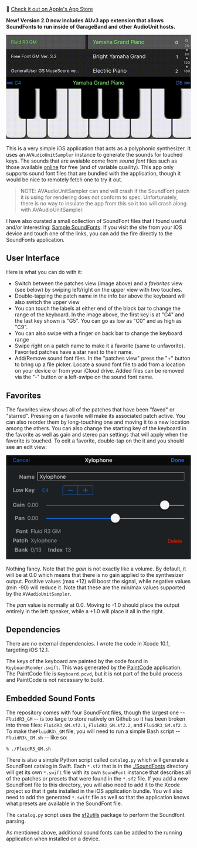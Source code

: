 🥳 [Check it out on Apple's App Store](https://apps.apple.com/us/app/soundfonts/id1453325077)

**New! Version 2.0 now includes AUv3 app extension that allows SoundFonts to run inside of GarageBand and other
AudioUnit hosts.**

![](https://github.com/bradhowes/SoundFonts/blob/master/image.gif?raw=true)

This is a very simple iOS application that acts as a polyphonic synthesizer. It uses an `AVAudioUnitSampler`
instance to generate the sounds for touched keys. The sounds that are avaiable come from _sound font_ files such
as those available [online](http://www.synthfont.com/links_to_soundfonts.html) for free (and of variable
quaility). This app only supports sound font files that are bundled with the application, though it would be
nice to remotely fetch one to try it out.

> NOTE: AVAudioUnitSampler can and will crash if the SoundFont patch it is using for rendering does not conform to spec. Unfortunately, 
> there is no way to insulate the app from this so it too will crash along with AVAudioUnitSampler.

I have also curated a small collection of SoundFont files that I found useful and/or interesting:
[Sample SoundFonts](https://keystrokecountdown.com/extras/SoundFonts/index.html). If you visit the site from your iOS device and touch
one of the links, you can add the fire directly to the SoundFonts application.

## User Interface

Here is what you can do with it:

* Switch between the patches view (image above) and a _favorites_ view (see below) by swiping left/right on the upper view with two touches.
* Double-tapping the patch name in the info bar above the keyboard will also switch the upper view
* You can touch the labels at either end of the black bar to change the range of the keyboard. In the image
  above, the first key is at "C4" and the last key shown is "G5". You can go as low as "C0" and as high as "C9".
* You can also swipe with a finger on back bar to change the keyboard range
* Swipe right on a patch name to make it a favorite (same to unfavorite). Favorited patches have a star next to
  their name.
* Add/Remove sound font files. In the "patches view" press the "+" button to bring up a file picker. Locate a sound font file
  to add from a location on your device or from your iCloud drive. Added files can be removed via the "-" button or a
  left-swipe on the sound font name.

## Favorites

The favorites view shows all of the patches that have been "faved" or "starred". Pressing on a favorite will
make its associated patch active. You can also reorder them by long-touching one and moving it to a new location among the
others. You can also change the starting key of the keyboard in the favorite as
well as gain and stereo pan settings that will apply when the favorite is touched. To edit a favorite,
double-tap on the it and you should see an edit view:

![](https://github.com/bradhowes/SoundFonts/blob/master/FavoriteDetail.png?raw=true)

Nothing fancy. Note that the _gain_ is not exactly like a volume. By default, it will be at 0.0 which means that
there is no gain applied to the synthesizer output. Positive values (max +12) will boost the signal, while
negative values (min -90) will reduce it. Note that these are the min/max values supported by the
`AVAudioUnitSampler`.

The _pan_ value is normally at 0.0. Moving to -1.0 should place the output entirely in the left speaker, while a
+1.0 will place it all in the right.

## Dependencies

There are no external dependencies. I wrote the code in Xcode 10.1, targeting iOS 12.1.

The keys of the keyboard are painted by the code found in `KeyboardRender.swift`. This was generated by the
[PaintCode](https://www.paintcodeapp.com) application. The PaintCode file is `Keyboard.pcvd`, but it is not part
of the build process and PaintCode is not necessary to build.

## Embedded Sound Fonts

The repository comes with four SoundFont files, though the largest one -- `FluidR3_GM` -- is too large to store
natively on Github so it has been broken into three files: `FluidR3_GM.sf2.1`, `FluidR3_GM.sf2.2`, and
`FluidR3_GM.sf2.3`. To make the`FluidR3\_GM` file, you will need to run a simple Bash script -- `FluidR3\_GM.sh`
-- like so:

```
% ./FluidR3_GM.sh
```

There is also a simple Python script called `catalog.py` which will generate a SoundFont catalog in Swift. Each
`*.sf2` that is in the
[./SoundFonts](https://github.com/bradhowes/SoundFonts/tree/master/SoundFonts/MIDI/SoundFonts) directory
will get its own `*.swift` file with its own `SoundFont` instance that describes all of the patches or presets
that were found in the `*.sf2` file. If you add a new SoundFont file to this directory, you will also need to
add it to the Xcode project so that it gets installed in the iOS application bundle. You will also need to add
the generated `*.swift` file as well so that the application knows what presets are available in the SoundFont
file.

The `catalog.py` script uses the [sf2utils](https://pypi.org/project/sf2utils/) package to perform the Soundfont
parsing.

As mentioned above, additional sound fonts can be added to the running application when installed on a device.

